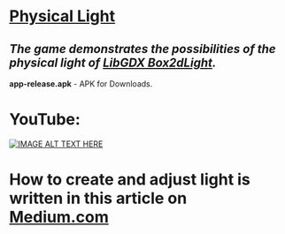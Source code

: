 # [Physical Light](https://veldan1202.medium.com/physical-light-8dce7169ba8d)
## _The game demonstrates the possibilities of the physical light of [LibGDX Box2dLight](https://github.com/libgdx/box2dlights)._

**app-release.apk** - APK for Downloads.

# YouTube:
[![IMAGE ALT TEXT HERE](https://img.youtube.com/vi/kj9FUXEteMI/0.jpg)](https://www.youtube.com/watch?v=kj9FUXEteMI)

# How to create and adjust light is written in this article on [Medium.com](https://veldan1202.medium.com/physical-light-8dce7169ba8d)
